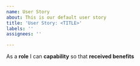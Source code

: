 ```yaml
---
name: User Story
about: This is our default user story
title: 'User Story: <TITLE>'
labels: ''
assignees: ''

---
```


As a **role** I can **capability** so that **received benefits**

